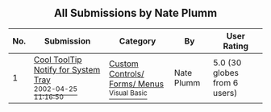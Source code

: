 ﻿<div align="center">

## All Submissions by Nate Plumm

</div>

No.  | Submission | Category | By   | User Rating
---- | ---------- | -------- | ---- | -----------
1 | [Cool ToolTip Notify for System Tray<br /><sup>2002-04-25 11:16:50</sup>](https://github.com/Planet-Source-Code/nate-plumm-cool-tooltip-notify-for-system-tray__1-34108) | [Custom Controls/ Forms/  Menus<br /><sup>Visual Basic</sup>](../ByCategory/custom-controls-forms-menus__1-4.md) | Nate Plumm | 5.0 (30 globes from 6 users)
